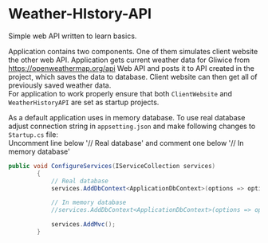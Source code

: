 # Weather-HIstory-API
Simple web API written to learn basics.

Application contains two components. One of them simulates client website the other web API.
Application gets current weather data for Gliwice from https://openweathermap.org/api Web API and posts it to API created in the project, which saves the data to database. Client website can then get all of previously saved weather data.
<br/>
For application to work properly ensure that both `ClientWebsite` and `WeatherHistoryAPI` are set as startup projects.
<br/>

As a default application uses in memory database. To use real database adjust connection string in `appsetting.json` and make following changes to `Startup.cs` file:<br/>
Uncomment line below '// Real database' and comment one below '// In memory database'
```C#
public void ConfigureServices(IServiceCollection services)
        {
            // Real database
            services.AddDbContext<ApplicationDbContext>(options => options.UseSqlServer(Configuration["ConnectionStrings:WeatherHistoryAPI"]));

            // In memory database
            //services.AddDbContext<ApplicationDbContext>(options => options.UseInMemoryDatabase("WeatherAPIDB"));

            services.AddMvc();
        }
```
